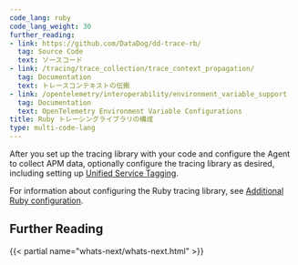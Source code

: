 ```yaml
---
code_lang: ruby
code_lang_weight: 30
further_reading:
- link: https://github.com/DataDog/dd-trace-rb/
  tag: Source Code
  text: ソースコード
- link: /tracing/trace_collection/trace_context_propagation/
  tag: Documentation
  text: トレースコンテキストの伝搬
- link: /opentelemetry/interoperability/environment_variable_support
  tag: Documentation
  text: OpenTelemetry Environment Variable Configurations
title: Ruby トレーシングライブラリの構成
type: multi-code-lang
---
```


After you set up the tracing library with your code and configure the Agent to collect APM data, optionally configure the tracing library as desired, including setting up [Unified Service Tagging][1].

For information about configuring the Ruby tracing library, see [Additional Ruby configuration][2].

## Further Reading

{{< partial name="whats-next/whats-next.html" >}}

[1]: /ja/getting_started/tagging/unified_service_tagging/
[2]: /ja/tracing/trace_collection/dd_libraries/ruby/#additional-configuration
[3]: /ja/opentelemetry/interoperability/environment_variable_support
